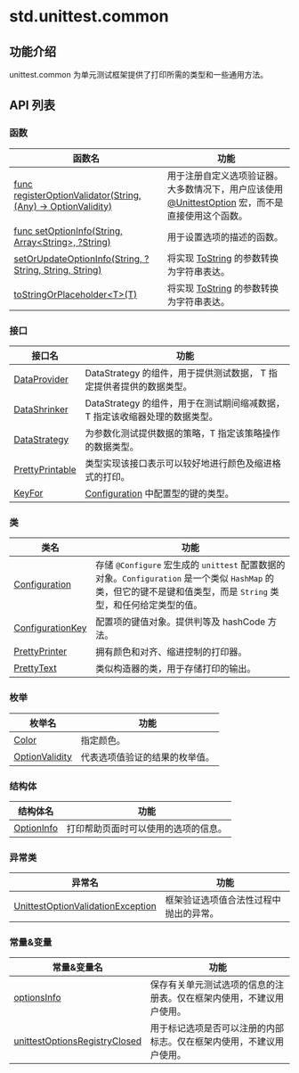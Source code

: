 # std.unittest.common

## 功能介绍

unittest.common 为单元测试框架提供了打印所需的类型和一些通用方法。

## API 列表

### 函数

|              函数名          |           功能           |
| --------------------------- | ------------------------ |
| [func registerOptionValidator(String, (Any) -> OptionValidity)](./unittest_common_package_api/unittest_common_package_functions.md#func-registeroptionvalidatorstring-any---optionvalidity) | 用于注册自定义选项验证器。大多数情况下，用户应该使用  [@UnittestOption](../unittest_testmacro/unittest_testmacro_package_api/unittest_testmacro_package_macros.md#UnittestOption-宏) 宏，而不是直接使用这个函数。 |
| [func setOptionInfo(String, Array\<String\>, ?String)](./unittest_common_package_api/unittest_common_package_functions.md#func-setoptioninfostring-arraystring-string) | 用于设置选项的描述的函数。 |
| [setOrUpdateOptionInfo(String, ?String, String, String)](./unittest_common_package_api/unittest_common_package_functions.md#func-setorupdateoptioninfostring-string-string-string) | 将实现 [ToString](../core/core_package_api/core_package_interfaces.md#interface-tostring) 的参数转换为字符串表达。 |
| [toStringOrPlaceholder\<T>(T)](./unittest_common_package_api/unittest_common_package_functions.md#func-tostringorplaceholdertt) | 将实现 [ToString](../core/core_package_api/core_package_interfaces.md#interface-tostring) 的参数转换为字符串表达。 |

### 接口

|              接口名          |           功能           |
| --------------------------- | ------------------------ |
| [DataProvider](./unittest_common_package_api/unittest_common_package_interfaces.md#interface-dataprovider) | DataStrategy 的组件，用于提供测试数据， T 指定提供者提供的数据类型。 |
| [DataShrinker](./unittest_common_package_api/unittest_common_package_interfaces.md#interface-datashrinkert) | DataStrategy 的组件，用于在测试期间缩减数据，T 指定该收缩器处理的数据类型。 |
| [DataStrategy](./unittest_common_package_api/unittest_common_package_interfaces.md#interface-datastrategy) | 为参数化测试提供数据的策略，T 指定该策略操作的数据类型。 |
| [PrettyPrintable](./unittest_common_package_api/unittest_common_package_interfaces.md#interface-prettyprintable) | 类型实现该接口表示可以较好地进行颜色及缩进格式的打印。 |
| [KeyFor](./unittest_common_package_api/unittest_common_package_interfaces.md#interface-keyfor) | [Configuration](../unittest_common/unittest_common_package_api/unittest_common_package_classes.md#class-configuration) 中配置型的键的类型。 |

### 类

|              类名          |           功能           |
| --------------------------- | ------------------------ |
| [Configuration](./unittest_common_package_api/unittest_common_package_classes.md#class-configuration) | 存储 `@Configure` 宏生成的 `unittest` 配置数据的对象。`Configuration` 是一个类似 `HashMap` 的类，但它的键不是键和值类型，而是 `String` 类型，和任何给定类型的值。 |
| [ConfigurationKey](./unittest_common_package_api/unittest_common_package_classes.md#class-configurationkey) | 配置项的键值对象。提供判等及 hashCode 方法。 |
| [PrettyPrinter](./unittest_common_package_api/unittest_common_package_classes.md#class-prettyprinter) | 拥有颜色和对齐、缩进控制的打印器。 |
| [PrettyText](./unittest_common_package_api/unittest_common_package_classes.md#class-prettytext) | 类似构造器的类，用于存储打印的输出。 |

### 枚举

|              枚举名          |           功能           |
| --------------------------- | ------------------------ |
| [Color](./unittest_common_package_api/unittest_common_package_enums.md#enum-color) | 指定颜色。 |
| [OptionValidity](./unittest_common_package_api/unittest_common_package_enums.md#enum-optionvalidity) | 代表选项值验证的结果的枚举值。 |

### 结构体

|              结构体名          |           功能           |
| --------------------------- | ------------------------ |
| [OptionInfo](./unittest_common_package_api/unittest_common_package_structs.md#struct-optioninfo) | 打印帮助页面时可以使用的选项的信息。 |

### 异常类

|              异常名          |           功能           |
| --------------------------- | ------------------------ |
| [UnittestOptionValidationException](./unittest_common_package_api/unittest_common_package_exceptions.md#class-unittestoptionvalidationexception) | 框架验证选项值合法性过程中抛出的异常。 |

### 常量&变量

|  常量&变量名 | 功能  |
| ------------ | ------------ |
| [optionsInfo](./unittest_common_package_api/unittest_common_constants_vars.md#let-optionsInfo) | 保存有关单元测试选项的信息的注册表。仅在框架内使用，不建议用户使用。 |
| [unittestOptionsRegistryClosed](./unittest_common_package_api/unittest_common_constants_vars.md#var-unittestOptionsRegistryClosed) | 用于标记选项是否可以注册的内部标志。仅在框架内使用，不建议用户使用。 |